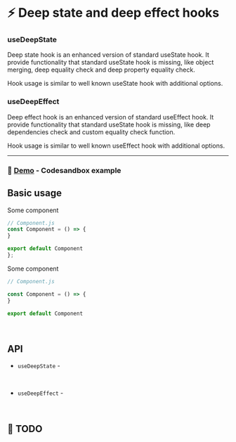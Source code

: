 # :zap: Deep state and deep effect hooks

### useDeepState

Deep state hook is an enhanced version of standard useState hook. It provide functionality that standard useState hook is missing, like object merging, deep equality check and deep property equality check.

Hook usage is similar to well known useState hook with additional options.

### useDeepEffect

Deep effect hook is an enhanced version of standard useEffect hook. It provide functionality that standard useState hook is missing, like deep dependencies check and custom equality check function.

Hook usage is similar to well known useEffect hook with additional options.

---
### 🚀 [Demo](https://codesandbox.io/s/deep-state) - Codesandbox example

## Basic usage

Some component

```js
// Component.js
const Component = () => {
}

export default Component
};
```

Some component

```js
// Component.js

const Component = () => {
}

export default Component
```
<br /> 

## API

* `useDeepState` - 

<br />  

* `useDeepEffect` - 

<br /> 

## :checkered_flag: TODO

